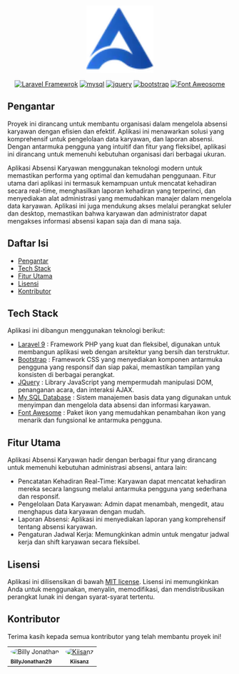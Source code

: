 <p align="center"><a href="https://acursio.store" target="_blank"><img src="public/img/acursio-logo.webp" width="150"></a></p>

<p align="center">
<a href="https://laravel.com/"><img src="https://i.ibb.co.com/N7xwZdL/lara.webp" width="100" alt="Laravel Framewrok"></a>
<a href="https://www.mysql.com/"><img src="https://i.ibb.co.com/prwmRQk/mysql.webp" alt="mysql" width="100"></a>
<a href="https://jquery.com/"><img src="https://i.ibb.co.com/0hm50t0/jquery.webp" alt="jquery"  width="100"></a>
<a href="https://getbootstrap.com/"><img src="https://i.ibb.co.com/NtphXq9/boots.webp" alt="bootstrap" width="100"></a>
<a href="https://fontawesome.com/"><img src="https://i.ibb.co.com/0ntr9QQ/fa.webp"  width="100" alt="Font Aweosome"></a>
</p>


## Pengantar

Proyek ini dirancang untuk membantu organisasi dalam mengelola absensi karyawan dengan efisien dan efektif. Aplikasi ini menawarkan solusi yang komprehensif untuk pengelolaan data karyawan, dan laporan absensi. Dengan antarmuka pengguna yang intuitif dan fitur yang fleksibel, aplikasi ini dirancang untuk memenuhi kebutuhan organisasi dari berbagai ukuran.

Aplikasi Absensi Karyawan menggunakan teknologi modern untuk memastikan performa yang optimal dan kemudahan penggunaan. Fitur utama dari aplikasi ini termasuk kemampuan untuk mencatat kehadiran secara real-time, menghasilkan laporan kehadiran yang terperinci, dan menyediakan alat administrasi yang memudahkan manajer dalam mengelola data karyawan. Aplikasi ini juga mendukung akses melalui perangkat seluler dan desktop, memastikan bahwa karyawan dan administrator dapat mengakses informasi absensi kapan saja dan di mana saja.

## Daftar Isi

- [Pengantar](#pengantar)
- [Tech Stack](#tech-stack)
- [Fitur Utama](#fitur-utama)
- [Lisensi](#lisensi)
- [Kontributor](#kontributor)


## Tech Stack

Aplikasi ini dibangun menggunakan teknologi berikut:

- [Laravel 9](https://laravel.com/) : Framework PHP yang kuat dan fleksibel, digunakan untuk membangun aplikasi web dengan arsitektur yang bersih dan terstruktur.
- [Bootstrap](https://getbootstrap.com/) : Framework CSS yang menyediakan komponen antarmuka pengguna yang responsif dan siap pakai, memastikan tampilan yang konsisten di berbagai perangkat.
- [JQuery](https://jquery.com/) : Library JavaScript yang mempermudah manipulasi DOM, penanganan acara, dan interaksi AJAX.
- [My SQL Database](https://mysql.com/) : Sistem manajemen basis data yang digunakan untuk menyimpan dan mengelola data absensi dan informasi karyawan.
- [Font Awesome](https://fontawesome.com/) : Paket ikon yang memudahkan penambahan ikon yang menarik dan fungsional ke antarmuka pengguna.

## Fitur Utama

Aplikasi Absensi Karyawan hadir dengan berbagai fitur yang dirancang untuk memenuhi kebutuhan administrasi absensi, antara lain:

- Pencatatan Kehadiran Real-Time: Karyawan dapat mencatat kehadiran mereka secara langsung melalui antarmuka pengguna yang sederhana dan responsif.
- Pengelolaan Data Karyawan: Admin dapat menambah, mengedit, atau menghapus data karyawan dengan mudah.
- Laporan Absensi: Aplikasi ini menyediakan laporan yang komprehensif tentang absensi karyawan.
- Pengaturan Jadwal Kerja: Memungkinkan admin untuk mengatur jadwal kerja dan shift karyawan secara fleksibel.
  

## Lisensi

Aplikasi ini dilisensikan di bawah [MIT license](https://opensource.org/licenses/MIT). Lisensi ini memungkinkan Anda untuk menggunakan, menyalin, memodifikasi, dan mendistribusikan perangkat lunak ini dengan syarat-syarat tertentu.

## Kontributor

Terima kasih kepada semua kontributor yang telah membantu proyek ini!
<table>
  <tbody>
    <tr>
        <td align="center>
             <a href="github.com/billyJonathan29">
          <img src="https://avatars.githubusercontent.com/u/152674659?v=4" width="100px;" alt="Billy Jonathan" style="border-radius: 100%"/>
          <br />
          <sub><b>BillyJonathan29</b></sub>
        </a>
        </td>
      <td align="center">
        <a href="https://github.com/Kiisanz">
          <img src="https://avatars.githubusercontent.com/u/88512415?v=4" width="100px;" alt="Kiisanz" style="border-radius: 100%"/>
          <br/>
          <sub><b>Kiisanz</b></sub>
        </a>
      </td>
    </tr>
  </tbody>
</table>


